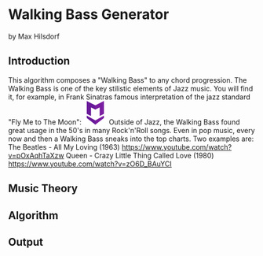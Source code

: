 # Walking Bass Generator
by Max Hilsdorf

## Introduction
This algorithm composes a "Walking Bass" to any chord progression. The Walking Bass is one of the key stilistic elements of Jazz music.
You will find it, for example, in Frank Sinatras famous interpretation of the jazz standard "Fly Me to The Moon":
[![IMG](https://github.com/adam-p/markdown-here/raw/master/src/common/images/icon48.png)](https://www.youtube.com/watch?v=mQR0bXO_yI8)
Outside of Jazz, the Walking Bass found great usage in the 50's in many Rock'n'Roll songs. 
Even in pop music, every now and then a Walking Bass sneaks into the top charts. Two examples are:
The Beatles - All My Loving (1963)
https://www.youtube.com/watch?v=pOxAqhTaXzw
Queen - Crazy Little Thing Called Love (1980)
https://www.youtube.com/watch?v=zO6D_BAuYCI

## Music Theory

## Algorithm

## Output
